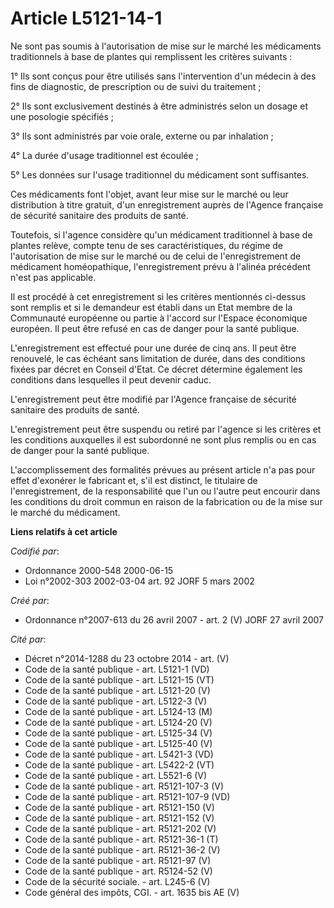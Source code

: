 # Article L5121-14-1

Ne sont pas soumis à l'autorisation de mise sur le marché les médicaments traditionnels à base de plantes qui remplissent les
critères suivants :

1° Ils sont conçus pour être utilisés sans l'intervention d'un médecin à des fins de diagnostic, de prescription ou de suivi
du traitement ;

2° Ils sont exclusivement destinés à être administrés selon un dosage et une posologie spécifiés ;

3° Ils sont administrés par voie orale, externe ou par inhalation ;

4° La durée d'usage traditionnel est écoulée ;

5° Les données sur l'usage traditionnel du médicament sont suffisantes.

Ces médicaments font l'objet, avant leur mise sur le marché ou leur distribution à titre gratuit, d'un enregistrement auprès
de l'Agence française de sécurité sanitaire des produits de santé.

Toutefois, si l'agence considère qu'un médicament traditionnel à base de plantes relève, compte tenu de ses caractéristiques,
du régime de l'autorisation de mise sur le marché ou de celui de l'enregistrement de médicament homéopathique,
l'enregistrement prévu à l'alinéa précédent n'est pas applicable.

Il est procédé à cet enregistrement si les critères mentionnés ci-dessus sont remplis et si le demandeur est établi dans un
Etat membre de la Communauté européenne ou partie à l'accord sur l'Espace économique européen. Il peut être refusé en cas de
danger pour la santé publique.

L'enregistrement est effectué pour une durée de cinq ans. Il peut être renouvelé, le cas échéant sans limitation de durée,
dans des conditions fixées par décret en Conseil d'Etat. Ce décret détermine également les conditions dans lesquelles il peut
devenir caduc.

L'enregistrement peut être modifié par l'Agence française de sécurité sanitaire des produits de santé.

L'enregistrement peut être suspendu ou retiré par l'agence si les critères et les conditions auxquelles il est subordonné ne
sont plus remplis ou en cas de danger pour la santé publique.

L'accomplissement des formalités prévues au présent article n'a pas pour effet d'exonérer le fabricant et, s'il est distinct,
le titulaire de l'enregistrement, de la responsabilité que l'un ou l'autre peut encourir dans les conditions du droit commun
en raison de la fabrication ou de la mise sur le marché du médicament.

**Liens relatifs à cet article**

_Codifié par_:

  - Ordonnance 2000-548 2000-06-15
  - Loi n°2002-303 2002-03-04 art. 92 JORF 5 mars 2002

_Créé par_:

  - Ordonnance n°2007-613 du 26 avril 2007 - art. 2 (V) JORF 27 avril 2007

_Cité par_:

  - Décret n°2014-1288 du 23 octobre 2014 - art. (V)
  - Code de la santé publique - art. L5121-1 (VD)
  - Code de la santé publique - art. L5121-15 (VT)
  - Code de la santé publique - art. L5121-20 (V)
  - Code de la santé publique - art. L5122-3 (V)
  - Code de la santé publique - art. L5124-13 (M)
  - Code de la santé publique - art. L5124-20 (V)
  - Code de la santé publique - art. L5125-34 (V)
  - Code de la santé publique - art. L5125-40 (V)
  - Code de la santé publique - art. L5421-3 (VD)
  - Code de la santé publique - art. L5422-2 (VT)
  - Code de la santé publique - art. L5521-6 (V)
  - Code de la santé publique - art. R5121-107-3 (V)
  - Code de la santé publique - art. R5121-107-9 (VD)
  - Code de la santé publique - art. R5121-150 (V)
  - Code de la santé publique - art. R5121-152 (V)
  - Code de la santé publique - art. R5121-202 (V)
  - Code de la santé publique - art. R5121-36-1 (T)
  - Code de la santé publique - art. R5121-36-2 (V)
  - Code de la santé publique - art. R5121-97 (V)
  - Code de la santé publique - art. R5124-52 (V)
  - Code de la sécurité sociale. - art. L245-6 (V)
  - Code général des impôts, CGI. - art. 1635 bis AE (V)
